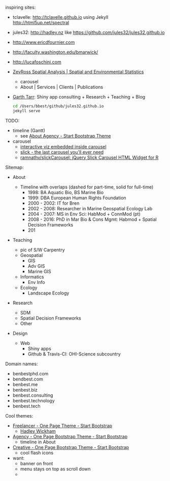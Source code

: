 inspiring sites:
- tclavelle: <http://tclavelle.github.io> using Jekyll <http://html5up.net/spectral>
- jules32: <http://hadley.nz> like <https://github.com/jules32/jules32.github.io>
- http://www.ericdfournier.com
- http://faculty.washington.edu/bmarwick/
- http://lucafoschini.com
- [ZevRoss Spatial Analysis | Spatial and Environmental Statistics](http://zevross.com/)
  - carousel
  - About | Services | Clients | Publications
- [Garth Tarr](http://garthtarr.com/): Shiny app consulting + Research + Teaching + Blog

  ```bash
  cd /Users/bbest/github/jules32.github.io
  jekyll serve
  ```

TODO:

- timeline (Gantt)
  - see [About Agency - Start Bootstrap Theme ](http://blackrockdigital.github.io/startbootstrap-agency/#about)
- carousel
  * [interactive viz embedded inside carousel](http://ramnathv.github.io/carouselDemo/#10)
  * [slick - the last carousel you'll ever need](http://kenwheeler.github.io/slick/)
  * [ramnathv/slickCarousel: jQuery Slick Carousel HTML Widget for R](https://github.com/ramnathv/slickCarousel)


Sitemap:
- About
  - Timeline with overlaps (dashed for part-time, solid for full-time)
    - 1998: BA Aquatic Bio, BS Marine Bio
    - 1999: DBA European Human Rights Foundation
    - 2000 - 2002: IT for Bren
    - 2002 - 2008: Researcher in Marine Geospatial Ecology Lab
    - 2004 - 2007: MS in Env Sci: HabMod + ConnMod (pt)
    - 2008 - 2016: PhD in Mar Bio & Cons Mgmt: Habmod + Spatial Decision Frameworks
    - 201

- Teaching
  - pic of S/W Carpentry
  - Geospatial
    - GIS
    - Adv GIS
    - Marine GIS
  - Informatics
    - Env Info
  - Ecology
    - Landscape Ecology
- Research
  - SDM
  - Spatial Decision Frameworks
  - Other
- Design
  - Web
    - Shiny apps
    - Github & Travis-CI: OHI-Science subcountry

Domain names:
- benbestphd.com
- bendbest.com
- benbest.me
- benbest.biz
- benbest.consulting
- benbest.technology
- benbest.tech



Cool themes:
- [Freelancer - One Page Theme - Start Bootstrap](http://startbootstrap.com/template-overviews/freelancer/)
  - [Hadley Wickham](http://hadley.nz/)
- [Agency - One Page Bootstrap Theme - Start Bootstrap](http://startbootstrap.com/template-overviews/agency/)
  - timeline in About
- [Creative - One Page Bootstrap Theme - Start Bootstrap](http://startbootstrap.com/template-overviews/creative/)
  - cool flash icons
- want:
  - banner on front
  - menu stays on top as scroll down
  -
